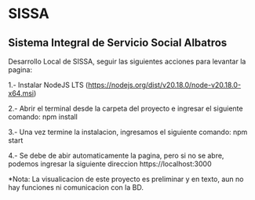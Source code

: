 # SISSA
## Sistema Integral de Servicio Social Albatros

Desarrollo Local de SISSA, seguir las siguientes acciones para levantar la pagina:

1.- Instalar NodeJS LTS (https://nodejs.org/dist/v20.18.0/node-v20.18.0-x64.msi)

2.- Abrir el terminal desde la carpeta del proyecto e ingresar el siguiente comando: npm install

3.- Una vez termine la instalacion, ingresamos el siguiente comando: npm start

4.- Se debe de abir automaticamente la pagina, pero si no se abre, podemos ingresar la siguiente direccion https://localhost:3000



*Nota: La visualicacion de este proyecto es preliminar y en texto, aun no hay funciones ni comunicacion con la BD.
